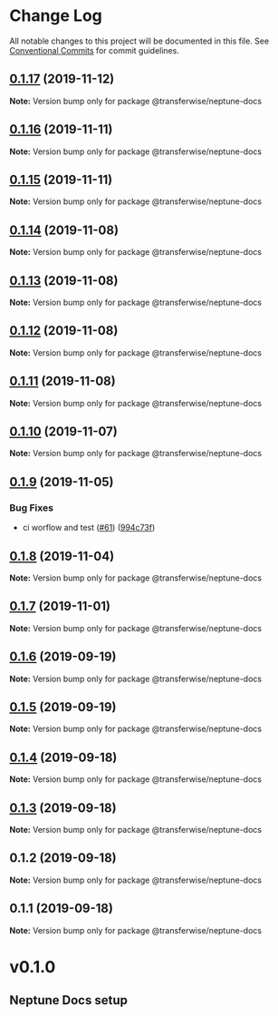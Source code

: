 # Change Log

All notable changes to this project will be documented in this file.
See [Conventional Commits](https://conventionalcommits.org) for commit guidelines.

## [0.1.17](https://github.com/transferwise/neptune/compare/@transferwise/neptune-docs@0.1.16...@transferwise/neptune-docs@0.1.17) (2019-11-12)

**Note:** Version bump only for package @transferwise/neptune-docs





## [0.1.16](https://github.com/transferwise/neptune/compare/@transferwise/neptune-docs@0.1.15...@transferwise/neptune-docs@0.1.16) (2019-11-11)

**Note:** Version bump only for package @transferwise/neptune-docs





## [0.1.15](https://github.com/transferwise/neptune/compare/@transferwise/neptune-docs@0.1.14...@transferwise/neptune-docs@0.1.15) (2019-11-11)

**Note:** Version bump only for package @transferwise/neptune-docs





## [0.1.14](https://github.com/transferwise/neptune/compare/@transferwise/neptune-docs@0.1.13...@transferwise/neptune-docs@0.1.14) (2019-11-08)

**Note:** Version bump only for package @transferwise/neptune-docs





## [0.1.13](https://github.com/transferwise/neptune/compare/@transferwise/neptune-docs@0.1.12...@transferwise/neptune-docs@0.1.13) (2019-11-08)

**Note:** Version bump only for package @transferwise/neptune-docs





## [0.1.12](https://github.com/transferwise/neptune/compare/@transferwise/neptune-docs@0.1.11...@transferwise/neptune-docs@0.1.12) (2019-11-08)

**Note:** Version bump only for package @transferwise/neptune-docs





## [0.1.11](https://github.com/transferwise/neptune/compare/@transferwise/neptune-docs@0.1.10...@transferwise/neptune-docs@0.1.11) (2019-11-08)

**Note:** Version bump only for package @transferwise/neptune-docs





## [0.1.10](https://github.com/transferwise/neptune/compare/@transferwise/neptune-docs@0.1.9...@transferwise/neptune-docs@0.1.10) (2019-11-07)

**Note:** Version bump only for package @transferwise/neptune-docs





## [0.1.9](https://github.com/transferwise/neptune/compare/@transferwise/neptune-docs@0.1.8...@transferwise/neptune-docs@0.1.9) (2019-11-05)


### Bug Fixes

* ci worflow and test ([#61](https://github.com/transferwise/neptune/issues/61)) ([994c73f](https://github.com/transferwise/neptune/commit/994c73fb0fe272dfa97b335c166a0890cf31bb46))





## [0.1.8](https://github.com/transferwise/neptune/compare/@transferwise/neptune-docs@0.1.7...@transferwise/neptune-docs@0.1.8) (2019-11-04)

**Note:** Version bump only for package @transferwise/neptune-docs





## [0.1.7](https://github.com/transferwise/neptune/compare/@transferwise/neptune-docs@0.1.6...@transferwise/neptune-docs@0.1.7) (2019-11-01)

**Note:** Version bump only for package @transferwise/neptune-docs





## [0.1.6](https://github.com/transferwise/neptune/compare/@transferwise/neptune-docs@0.1.5...@transferwise/neptune-docs@0.1.6) (2019-09-19)

**Note:** Version bump only for package @transferwise/neptune-docs





## [0.1.5](https://github.com/transferwise/neptune/compare/@transferwise/neptune-docs@0.1.4...@transferwise/neptune-docs@0.1.5) (2019-09-19)

**Note:** Version bump only for package @transferwise/neptune-docs





## [0.1.4](https://github.com/transferwise/neptune/compare/@transferwise/neptune-docs@0.1.3...@transferwise/neptune-docs@0.1.4) (2019-09-18)

**Note:** Version bump only for package @transferwise/neptune-docs





## [0.1.3](https://github.com/transferwise/neptune/compare/@transferwise/neptune-docs@0.1.2...@transferwise/neptune-docs@0.1.3) (2019-09-18)

**Note:** Version bump only for package @transferwise/neptune-docs





## 0.1.2 (2019-09-18)

**Note:** Version bump only for package @transferwise/neptune-docs





## 0.1.1 (2019-09-18)

**Note:** Version bump only for package @transferwise/neptune-docs





# v0.1.0
## Neptune Docs setup
